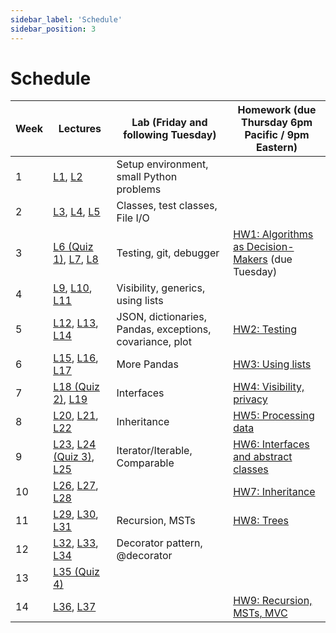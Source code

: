 ```yaml
---
sidebar_label: 'Schedule'
sidebar_position: 3
---
```


# Schedule

| Week | Lectures | Lab (Friday and following Tuesday) | Homework (due Thursday 6pm Pacific / 9pm Eastern) |
| ---- | -------- | ---------------------------------- | -------- |
| 1 | [L1](https://neu-pdi.github.io/cs2100-public-resources/lecture-notes/l1-intro-python1), [L2](https://neu-pdi.github.io/cs2100-public-resources/lecture-notes/l2-python2) | Setup environment, small Python problems |  |
| 2 | [L3](https://neu-pdi.github.io/cs2100-public-resources/lecture-notes/l3-designing-classes), [L4](https://neu-pdi.github.io/cs2100-public-resources/lecture-notes/l4-using-objects), [L5](https://neu-pdi.github.io/cs2100-public-resources/lecture-notes/l5-review1) | Classes, test classes, File I/O |  |
| 3 | [L6 (Quiz 1)](https://neu-pdi.github.io/cs2100-public-resources/lecture-notes/l6-quiz1), [L7](https://neu-pdi.github.io/cs2100-public-resources/lecture-notes/l7-ethics), [L8](https://neu-pdi.github.io/cs2100-public-resources/lecture-notes/l8-debugger-commandline-git) | Testing, git, debugger | [HW1: Algorithms as Decision-Makers](https://github.com/neu-cs2100/fa25-hw1-algodecisionmakers-handout) (due Tuesday) |
| 4 | [L9](https://neu-pdi.github.io/cs2100-public-resources/lecture-notes/l9-visibility-immutability), [L10](https://neu-pdi.github.io/cs2100-public-resources/lecture-notes/l10-generics), [L11](https://neu-pdi.github.io/cs2100-public-resources/lecture-notes/l11-lists) | Visibility, generics, using lists |  |
| 5 | [L12](https://neu-pdi.github.io/cs2100-public-resources/lecture-notes/l12-data-structures), [L13](https://neu-pdi.github.io/cs2100-public-resources/lecture-notes/l13-pandas-numpy), [L14](https://neu-pdi.github.io/cs2100-public-resources/lecture-notes/l14-statistics) | JSON, dictionaries, Pandas, exceptions, covariance, plot | [HW2: Testing](https://github.com/neu-cs2100/fa25-hw2-testing-handout) |
| 6 | [L15](https://neu-pdi.github.io/cs2100-public-resources/lecture-notes/l15-design-data1), [L16](https://neu-pdi.github.io/cs2100-public-resources/lecture-notes/l16-design-data2), [L17](https://neu-pdi.github.io/cs2100-public-resources/lecture-notes/l17-review2) | More Pandas | [HW3: Using lists](https://github.com/neu-cs2100/fa25-hw3-lists-handout) |
| 7 | [L18 (Quiz 2)](https://neu-pdi.github.io/cs2100-public-resources/lecture-notes/l18-quiz2), [L19](https://neu-pdi.github.io/cs2100-public-resources/lecture-notes/l19-interfaces-abstract-classes) | Interfaces | [HW4: Visibility, privacy](https://github.com/neu-cs2100/fa25-hw4-reddit-privacy-handout) |
| 8 | [L20](https://neu-pdi.github.io/cs2100-public-resources/lecture-notes/l20-inheritance1), [L21](https://neu-pdi.github.io/cs2100-public-resources/lecture-notes/l21-inheritance2), [L22](https://neu-pdi.github.io/cs2100-public-resources/lecture-notes/l22-inheritance3) | Inheritance | [HW5: Processing data](https://github.com/neu-cs2100/fa25-hw5-biometrics-handout) |
| 9 | [L23](https://neu-pdi.github.io/cs2100-public-resources/lecture-notes/l23-review3-technical-interviews), [L24 (Quiz 3)](https://neu-pdi.github.io/cs2100-public-resources/lecture-notes/l24-quiz3), [L25](https://neu-pdi.github.io/cs2100-public-resources/lecture-notes/l25-interfaces1) | Iterator/Iterable, Comparable | [HW6: Interfaces and abstract classes](https://github.com/neu-cs2100/fa25-hw6-bias-bars-handout) |
| 10 | [L26](https://neu-pdi.github.io/cs2100-public-resources/lecture-notes/l26-interfaces2), [L27](https://neu-pdi.github.io/cs2100-public-resources/lecture-notes/l27-recursion), [L28](https://neu-pdi.github.io/cs2100-public-resources/lecture-notes/l28-trees) |  | [HW7: Inheritance](https://github.com/neu-cs2100/fa25-hw7-minecraft-handout) |
| 11 | [L29](https://neu-pdi.github.io/cs2100-public-resources/lecture-notes/l29-graphs), [L30](https://neu-pdi.github.io/cs2100-public-resources/lecture-notes/l30-mst), [L31](https://neu-pdi.github.io/cs2100-public-resources/lecture-notes/l31-decorator-observer-datapull) | Recursion, MSTs | [HW8: Trees](https://github.com/neu-cs2100/fa25-hw8-trees-handout) |
| 12 | [L32](https://neu-pdi.github.io/cs2100-public-resources/lecture-notes/l32-decorator), [L33](https://neu-pdi.github.io/cs2100-public-resources/lecture-notes/l33-mvc1), [L34](https://neu-pdi.github.io/cs2100-public-resources/lecture-notes/l34-review4-duck-typing) | Decorator pattern, @decorator |  |
| 13 | [L35 (Quiz 4)](https://neu-pdi.github.io/cs2100-public-resources/lecture-notes/l35-quiz4) |  |  |
| 14 | [L36](https://neu-pdi.github.io/cs2100-public-resources/lecture-notes/l36-mvc2), [L37](https://neu-pdi.github.io/cs2100-public-resources/lecture-notes/l37-review5) |  | [HW9: Recursion, MSTs, MVC](https://github.com/neu-cs2100/fa25-hw9-mst-handout) |
